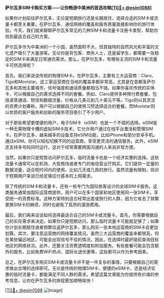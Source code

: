 **萨尔瓦多SIM卡购买方案——让你畅游中美洲的首选攻略[[TG💪+ @esim1088](https://t.me/s/esim1088)]**

如果你计划前往萨尔瓦多，无论是短期旅行还是长期居住，选择合适的SIM卡或流量卡都至关重要。在萨尔瓦多，通信网络的覆盖和服务质量直接影响你的旅行体验。今天，我们就来聊聊萨尔瓦多常见的几种SIM卡和流量卡注册卡类型，帮助你找到最适合自己的方案。

萨尔瓦多作为中美洲的一个小国，虽然面积不大，但其独特的自然风光和丰富的文化遗产吸引了大量游客。无论你是背包客、商务人士，还是留学生，都需要一张稳定的SIM卡来满足日常通讯需求。那么，在萨尔瓦多，有哪些主流的SIM卡和流量卡可供选择呢？

首先，我们来说说传统的物理SIM卡。在萨尔瓦多，主要有三大运营商：Claro、Tigo和Movistar。这三家运营商在当地的覆盖率都非常高，尤其是在首都圣萨尔瓦多和其他主要城市，信号强度和通话质量都相当不错。如果你喜欢传统的实体卡，可以根据自己的需求选择不同的套餐。例如，Claro提供多种预付费套餐，包括语音通话、短信和数据流量，价格从几美元到几十美元不等。Tigo则以其灵活的资费计划著称，用户可以根据自己的使用习惯选择适合的套餐。而Movistar则以优质的客户服务和创新的服务项目吸引了不少用户。

对于那些希望更便捷的用户，电子SIM卡（eSIM）也是一个不错的选择。eSIM是一种无需物理卡槽的虚拟SIM卡技术，它允许用户通过在线平台激活和管理SIM卡。在萨尔瓦多，越来越多的设备支持eSIM功能，比如iPhone和部分安卓手机。通过eSIM，你可以轻松切换不同的运营商，享受更灵活的通信服务。此外，eSIM还支持多号码同时运行，这对于经常需要跨国沟通的人来说非常方便。

当然，如果你只是短暂访问萨尔瓦多，临时流量卡也是一个经济实惠的选择。这些流量卡通常可以在机场、大型商场或者专门的电信营业厅购买。它们提供一定量的数据流量，适合短时间内的使用，比如几天或几周的旅行。虽然流量有限制，但对于短期用户来说已经足够应付基本的上网需求。

除了传统的SIM卡和流量卡，还有一些专门为国际旅客设计的全球SIM卡服务。这类服务通常由国际运营商提供，用户可以在多个国家和地区使用同一张SIM卡，享受统一的资费标准。这种方案特别适合经常出差或旅行的人群，因为它省去了频繁更换SIM卡的麻烦，同时也避免了高昂的漫游费用。

最后，我们再来谈谈如何选择最适合自己的SIM卡或流量卡。首先，你需要根据自己的实际需求来决定。如果你只是短期访问，那么临时流量卡可能就足够了；如果你计划长期居住或者频繁往返萨尔瓦多，那么购买一张本地运营商的SIM卡会更加划算。其次，要注意运营商的网络覆盖情况。虽然三大运营商的覆盖率都很高，但在某些偏远地区，可能会出现信号不佳的情况。因此，在选择时最好提前查询目标地区的网络状况。此外，还要关注资费透明度和附加服务。有些套餐可能会包含额外的服务，比如免费WiFi热点、国际长途优惠等，这些都可以作为参考因素。

总之，在萨尔瓦多购买SIM卡或流量卡并不是一件复杂的事情，只要根据自己的需求做出合理的选择即可。无论是传统的物理SIM卡、便捷的eSIM卡，还是经济实惠的临时流量卡，都能满足不同人群的需求。希望这篇文章能为你提供有价值的参考信息，让你在萨尔瓦多的旅程更加顺畅愉快！

[[TG💪+ @esim1088](https://t.me/s/esim1088) ![Image](https://i.postimg.cc/4NQfJmqS/Snipaste-2025-05-13-00-14-12.png)]